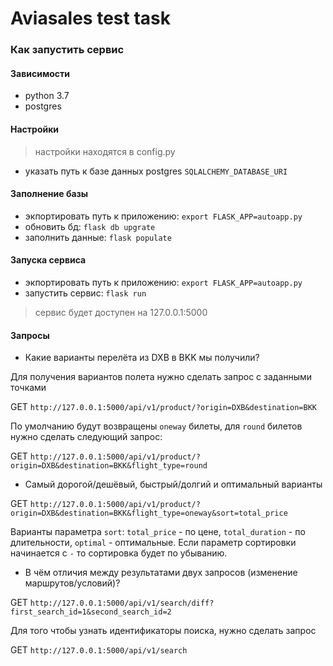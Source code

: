 # Aviasales test task


### Как запустить сервис

#### Зависимости

* python 3.7
* postgres

#### Настройки

> настройки находятся в config.py

* указать путь к базе данных postgres `SQLALCHEMY_DATABASE_URI`

#### Заполнение базы
* экпортировать путь к приложению: `export FLASK_APP=autoapp.py`
* обновить бд: `flask db upgrate`
* заполнить данные: `flask populate`

#### Запуска сервиса
* экпортировать путь к приложению: `export FLASK_APP=autoapp.py`
* запустить сервис: `flask run`
> сервис будет доступен на 127.0.0.1:5000


#### Запросы

* Какие варианты перелёта из DXB в BKK мы получили?

Для получения вариантов полета нужно сделать запрос с заданными точками

GET `http://127.0.0.1:5000/api/v1/product/?origin=DXB&destination=BKK`

По умолчанию будут возвращены `oneway` билеты, для `round` билетов нужно сделать следующий запрос:

GET `http://127.0.0.1:5000/api/v1/product/?origin=DXB&destination=BKK&flight_type=round`

* Самый дорогой/дешёвый, быстрый/долгий и оптимальный варианты

GET `http://127.0.0.1:5000/api/v1/product/?origin=DXB&destination=BKK&flight_type=oneway&sort=total_price`

Варианты параметра `sort`: `total_price` - по цене, `total_duration` - по длительности, `optimal` - оптимальные.
Если параметр сортировки начинается с `-` то сортировка будет по убыванию.

* В чём отличия между результатами двух запросов (изменение маршрутов/условий)?

GET `http://127.0.0.1:5000/api/v1/search/diff?first_search_id=1&second_search_id=2`

Для того чтобы узнать идентификаторы поиска, нужно сделать запрос

GET `http://127.0.0.1:5000/api/v1/search`